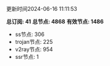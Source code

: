 更新时间2024-06-16 11:11:53

**总订阅: 41**
**总节点: 4868**
**有效节点: 1486**
- ss节点: 306
- trojan节点: 225
- v2ray节点: 954
- ssr节点: 1
